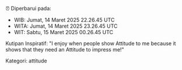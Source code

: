 ⏰ Diperbarui pada:
- WIB: Jumat, 14 Maret 2025 22.26.45 UTC
- WITA: Jumat, 14 Maret 2025 23.26.45 UTC
- WIT: Sabtu, 15 Maret 2025 00.26.45 UTC

Kutipan Inspiratif:
"I enjoy when people show Attitude to me because it shows that they need an Attitude to impress me!"


Kategori: attitude

